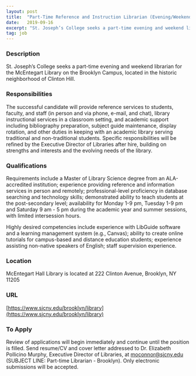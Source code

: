 ```yaml
---
layout: post
title:  "Part-Time Reference and Instruction Librarian (Evening/Weekend) - St. Joseph's College. McEntegart Library"
date:   2019-09-16
excerpt: "St. Joseph’s College seeks a part-time evening and weekend librarian for the McEntegart Library on the Brooklyn Campus, located in the historic neighborhood of Clinton Hill. "
tag: job
---
```


### Description   

St. Joseph’s College seeks a part-time evening and weekend librarian for the McEntegart Library on the Brooklyn Campus, located in the historic neighborhood of Clinton Hill. 


### Responsibilities   

The successful candidate will provide reference services to students, faculty, and staff (in person and via phone, e-mail, and chat), library instructional services in a classroom setting, and academic support including bibliography preparation, subject guide maintenance, display rotation, and other duties in keeping with an academic library serving traditional and non-traditional students. Specific responsibilities will be refined by the Executive Director of Libraries after hire, building on strengths and interests and the evolving needs of the library.


### Qualifications   

Requirements include a Master of Library Science degree from an ALA-accredited institution; experience providing reference and information services in person and remotely; professional-level proficiency in database searching and technology skills; demonstrated ability to teach students at the post-secondary level; availability for Monday 1-9 pm, Tuesday 1-9 pm and Saturday 9 am - 5 pm during the academic year and summer sessions, with limited intersession hours.

Highly desired competencies include experience with LibGuide software and a learning management system (e.g., Canvas);  ability to create online tutorials for campus-based and distance education students;  experience assisting non-native speakers of English;  staff supervision experience.





### Location   

McEntegart Hall Library is located at 222 Clinton Avenue, Brooklyn, NY 11205


### URL   

[https://www.sjcny.edu/brooklyn/library](https://www.sjcny.edu/brooklyn/library)

### To Apply   

Review of applications will begin immediately and continue until the position is filled. Send resume/CV and cover letter addressed to Dr. Elizabeth Pollicino Murphy, Executive Director of Libraries, at moconnor@sjcny.edu (SUBJECT LINE: Part-time Librarian - Brooklyn). Only electronic submissions will be accepted. 





